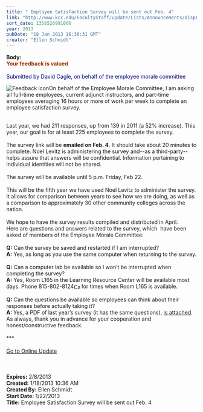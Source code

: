 ```yaml
---
title: " Employee Satisfaction Survey will be sent out Feb. 4"
link: "http://www.kcc.edu/FacultyStaff/update/Lists/Announcements/DispForm.aspx?ID=965"
sort_date: 1358526991000
year: 2013
pubDate: "18 Jan 2013 16:36:31 GMT"
creator: "Ellen Schmidt"
---
```


<div><b>Body:</b> <div class="ExternalClassEEAB1F9CE8144BA4BC470E2FA3734C08">
<div><font color="#993300"><strong>Your feedback is valued</strong></font></div>
<div> </div>
<div><font color="#000080">Submitted by David Cagle, on behalf of the employee morale committee<br /></font></div>
<div>
<div style="float:left"><img alt="Feedback icon" src="/FacultyStaff/update/PublishingImages/feedback1.gif" /></div>
<p>On behalf of the Employee Morale Committee, I am asking all full-time employees, current adjunct instructors, and part-time employees averaging 16 hours or more of work per week to complete an employee satisfaction survey. </p></div>
<div> </div>
<div>Last year, we had 211 responses, up from 139 in 2011 (a 52% increase). This year, our goal is for at least 225 employees to complete the survey.</div>
<div><br />The survey link will be <strong>emailed on Feb. 4</strong>. It should take about 20 minutes to complete. Noel Levitz is administering the survey and--as a third-party--helps assure that answers will be confidential. Information pertaining to individual identities will not be shared.</div>
<div><br />The survey will be available until 5 p.m. Friday, Feb 22.</div>
<div><br />This will be the fifth year we have used Noel Levitz to administer the survey. It allows for comparison between years to see how we are doing, as well as a comparison to approximately 30 other community colleges across the nation. </div>
<div> </div>
<div>We hope to have the survey results compiled and distributed in April.<br /></div>
<div>Here are questions and answers related to the survey, which  have been asked of members of the Employee Morale Committee:</div>
<div> </div>
<div><strong>Q:</strong> Can the survey be saved and restarted if I am interrupted? </div>
<div><strong>A:</strong> Yes, as long as you use the same computer when returning to the survey.</div>
<div> </div>
<div><strong>Q:</strong> Can a computer lab be available so I won’t be interrupted when completing the survey? </div>
<div><strong>A:</strong> Yes, Room L165 in the Learning Resource Center will be available most days. Phone <span style="white-space:nowrap" class="baec5a81-e4d6-4674-97f3-e9220f0136c1">815-802-8124<a style="border-bottom:medium none;position:static !important;border-left:medium none;margin:0px;width:16px;bottom:0px;display:inline;white-space:nowrap;float:none;height:16px;vertical-align:middle;overflow:hidden;border-top:medium none;top:0px;cursor:hand;right:0px;border-right:medium none;left:0px" title="Call: 815-802-8124" href="/FacultyStaff/update/Lists/Announcements/EditForm.aspx?ID=965&amp;Source=/FacultyStaff/update/_layouts/sitemanager.aspx?SmtContext%3DSPList%3a7e45450e-520d-4ad3-81dd-a79ebcc75df4?SPWeb%3a6dd7d01a-f4b3-47f9-8d35-b60692caa2f7%3a%26SmtContextExpanded%3DTrue%26Filter%3D1%26pgsz%3D100%26vrmode%3DFalse%26lvn%3DUnexpired%20Announcements#"><img style="border-bottom:medium none;position:static !important;border-left:medium none;margin:0px;width:16px;bottom:0px;display:inline;white-space:nowrap;float:none;height:16px;vertical-align:middle;overflow:hidden;border-top:medium none;top:0px;cursor:hand;right:0px;border-right:medium none;left:0px" title="Call: 815-802-8124" /></a></span> for times when Room L165 is available.</div>
<div><br /><strong>Q:</strong> Can the questions be available so employees can think about their responses before actually taking it? </div>
<div><strong>A: </strong>Yes, a PDF of last year’s survey (it has the same questions), <a href="/FacultyStaff/departments/hr/Documents/NL-Emp-Satisfaction-Survey.pdf">is attached</a>.  <br /></div>
<div>As always, thank you in advance for your cooperation and honest/constructive feedback.</div>
<div> </div>
<div>***</div>
<div> </div>
<div><a href="/FacultyStaff/update/Pages/dailyupdate.aspx">Go to Online Update</a></div>
<div> </div>
<div><br /> </div></div></div>
<div><b>Expires:</b> 2/8/2013</div>
<div><b>Created:</b> 1/18/2013 10:36 AM</div>
<div><b>Created By:</b> Ellen Schmidt</div>
<div><b>Start Date:</b> 1/22/2013</div>
<div><b>Title:</b>  Employee Satisfaction Survey will be sent out Feb. 4</div>

